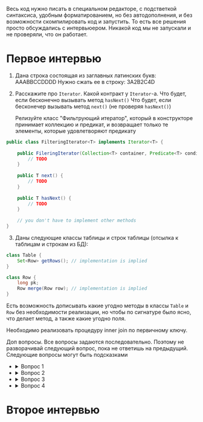 Весь код нужно писать в специальном редакторе, с подстветкой синтаксиса, удобным форматированием, но без автодополнения, и без возможности скомпилировать код и запустить. То есть все решения просто обсуждались с интервьюером. Никакой код мы не запускали и не проверяли, что он работает.

# Первое интервью
1. Дана строка состоящая из заглавных латинских букв: AAABBCCDDDD
   Нужно сжать ее в строку: 3A2B2C4D

2. Расскажите про `Iterator`. Какой контракт у `Iterator`-а.
   Что будет, если бесконечно вызывать метод `hasNext()`
   Что будет, если бесконечер вызывать метод `next()` (не проверяя `hasNext()`)

   Релизуйте класс "Фильтрующий итератор", который в конструкторе принимает коллекцию и предикат, и возвращает только те элементы, которые удовлетворяют предикату

```java
public class FilteringIterator<T> implements Iterator<T> {
		
	public FileringIterator(Collection<T> container, Predicate<T> condition) {
		// TODO
	}
	
	public T next() {
		// TODO
	}
	
	public T hasNext() {
		// TODO
	}
	
	// you don't have to implement other methods
}
```


3. Даны следующие классы таблицы и строк таблицы (отсылка к таблицам и строкам из БД):
```java
class Table {
	Set<Row> getRows(); // implementation is implied
}

class Row {
	long pk;
	Row merge(Row row); // implementation is implied
}
```

Есть возможность дописывать какие угодно методы в классы `Table` и `Row` без необходимости реализации, но чтобы по сигнатуре было ясно, что делает метод,
а также какие угодно поля.

Необходимо реализовать процедуру inner join по первичному ключу.

Доп вопросы.
Все вопросы задаются последовательно.
Поэтому не разворачивай следующий вопрос, пока не ответишь на предыдущий.
Следующие вопросы могут быть подсказками
<ul>
	<li>
		<details>
			<summary>Вопрос 1</summary>
			Оцените сложность вашего алгоритма.
		</details>
	</li>
	<li>
		<details>
			<summary>Вопрос 2</summary>
			Можно ли как-то ускорить алгоритм?
		</details>
	</li>
	<li>
		<details>
			<summary>Вопрос 3</summary>
			Как можно реализовать поддержку индексов в этой структуре классов?
		</details>
	</li>
	<li>
		<details>
			<summary>Вопрос 4</summary>
			Допустим есть REST endpoint, который позволяет по ключу получить строку из таблицы:<br>
		   <code>GET :8080/row/{pk}</code><br><br>
           И REST endpoint, который позволяет добавлять строку в таблицу<br>
           <code>POST :8080/row --data ...</code><br><br>
           Эндпоинты вызываются параллельно множеством пользователей.<br>
		   Нагрузка умеренная.<br><br>
		   Как можно модифицировать ваш код для реализации индекса, чтобы он поддерживал параллельное обновление?<br>
		</details>
	</li>
</ul>


# Второе интервью